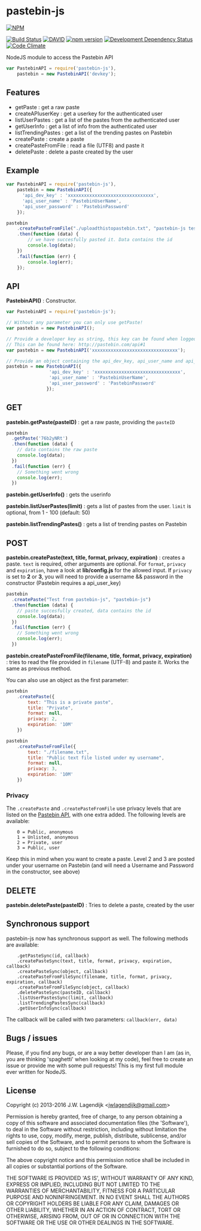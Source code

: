 pastebin-js
===========

[![NPM](https://nodei.co/npm/pastebin-js.svg?downloads=true&stars=true)](https://nodei.co/npm/pastebin-js/)

[![Build Status](https://travis-ci.org/j3lte/pastebin-js.svg?branch=master)](https://travis-ci.org/j3lte/pastebin-js)
[![DAVID](https://david-dm.org/j3lte/pastebin-js.svg)](https://david-dm.org/j3lte/pastebin-js)
[![npm version](https://badge.fury.io/js/pastebin-js.svg)](http://badge.fury.io/js/pastebin-js)
[![Development Dependency Status](https://david-dm.org/j3lte/pastebin-js/dev-status.svg?theme=shields.io)](https://david-dm.org/j3lte/pastebin-js#info=devDependencies)
[![Code Climate](https://codeclimate.com/github/j3lte/pastebin-js/badges/gpa.svg)](https://codeclimate.com/github/j3lte/pastebin-js)

NodeJS module to access the Pastebin API

```js
var PastebinAPI = require('pastebin-js'),
    pastebin = new PastebinAPI('devkey');
```


## Features

* getPaste : get a raw paste
* createAPIuserKey : get a userkey for the authenticated user
* listUserPastes : get a list of the pastes from the authenticated user
* getUserInfo : get a list of info from the authenticated user
* listTrendingPastes : get a list of the trending pastes on Pastebin
* createPaste : create a paste
* createPasteFromFile : read a file (UTF8) and paste it
* deletePaste : delete a paste created by the user

## Example

```js
var PastebinAPI = require('pastebin-js'),
    pastebin = new PastebinAPI({
      'api_dev_key' : 'xxxxxxxxxxxxxxxxxxxxxxxxxxxxxxxx',
      'api_user_name' : 'PastebinUserName',
      'api_user_password' : 'PastebinPassword'
    });

pastebin
    .createPasteFromFile("./uploadthistopastebin.txt", "pastebin-js test", null, 1, "N")
    .then(function (data) {
        // we have succesfully pasted it. Data contains the id
        console.log(data);
    })
    .fail(function (err) {
        console.log(err);
    });
```

## API

**PastebinAPI()** : Constructor.

```js
var PastebinAPI = require('pastebin-js');

// Without any parameter you can only use getPaste!
var pastebin = new PastebinAPI();

// Provide a developer key as string, this key can be found when logged in.
// This can be found here: http://pastebin.com/api#1
var pastebin = new PastebinAPI('xxxxxxxxxxxxxxxxxxxxxxxxxxxxxxxx');

// Provide an object containing the api_dev_key, api_user_name and api_user_password
pastebin = new PastebinAPI({
                'api_dev_key' : 'xxxxxxxxxxxxxxxxxxxxxxxxxxxxxxxx',
                'api_user_name' : 'PastebinUserName',
                'api_user_password' : 'PastebinPassword'
               });
```

## GET

**pastebin.getPaste(pasteID)** : get a raw paste, providing the ``pasteID``

```js
pastebin
  .getPaste('76b2yNRt')
  .then(function (data) {
    // data contains the raw paste
    console.log(data);
  })
  .fail(function (err) {
    // Something went wrong
    console.log(err);
  })
```

**pastebin.getUserInfo()** : gets the userinfo

**pastebin.listUserPastes(limit)** : gets a list of pastes from the user. ``limit`` is optional, from 1 - 100 (default: 50)

**pastebin.listTrendingPastes()** : gets a list of trending pastes on Pastebin

## POST

**pastebin.createPaste(text, title, format, privacy, expiration)** : creates a paste. ``text`` is required, other
arguments are optional. For ``format``, ``privacy`` and ``expiration``, have a look at **lib/config.js** for the allowed input.
If ``privacy`` is set to **2** or **3**, you will need to provide a username && password in the constructor (Pastebin requires a api_user_key)

```js
pastebin
  .createPaste("Test from pastebin-js", "pastebin-js")
  .then(function (data) {
    // paste succesfully created, data contains the id
    console.log(data);
  })
  .fail(function (err) {
    // Something went wrong
    console.log(err);
  })
```

**pastebin.createPasteFromFile(filename, title, format, privacy, expiration)** : tries to read the file provided in ``filename`` (UTF-8) and paste it. Works the same as previous method.

You can also use an object as the first parameter:

```js
pastebin
    .createPaste({
        text: "This is a private paste",
        title: "Private",
        format: null,
        privacy: 2,
        expiration: '10M'
    })

pastebin
    .createPasteFromFile({
        text: "./filename.txt",
        title: "Public text file listed under my username",
        format: null,
        privacy: 3,
        expiration: '10M'
    })

```

### Privacy

The ``.createPaste`` and ``.createPasteFromFile`` use privacy levels that are listed on the [Pastebin API](http://pastebin.com/api#7), with one extra added. The following levels are available:

```
    0 = Public, anonymous
    1 = Unlisted, anonymous
    2 = Private, user
    3 = Public, user
```

Keep this in mind when you want to create a paste. Level 2 and 3 are posted under your username on Pastebin (and will need a Username and Password in the constructor, see above)

## DELETE

**pastebin.deletePaste(pasteID)** : Tries to delete a paste, created by the user

## Synchronous support

pastebin-js now has synchronous support as well. The following methods are available:

```
    .getPasteSync(id, callback)
    .createPasteSync(text, title, format, privacy, expiration, callback)
    .createPasteSync(object, callback)
    .createPasteFromFileSync(filename, title, format, privacy, expiration, callback)
    .createPasteFromFileSync(object, callback)
    .deletePasteSync(pasteID, callback)
    .listUserPastesSync(limit, callback)
    .listTrendingPastesSync(callback)
    .getUserInfoSync(callback)
```

The callback will be called with two parameters: ```callback(err, data)```

## Bugs / issues

Please, if you find any bugs, or are a way better developer than I am (as in, you are thinking 'spaghetti' when looking at my
code), feel free to create an issue or provide me with some pull requests! This is my first full module ever written for
NodeJS.

## License

Copyright (c) 2013-2016 J.W. Lagendijk &lt;jwlagendijk@gmail.com&gt;

Permission is hereby granted, free of charge, to any person obtaining
a copy of this software and associated documentation files (the
'Software'), to deal in the Software without restriction, including
without limitation the rights to use, copy, modify, merge, publish,
distribute, sublicense, and/or sell copies of the Software, and to
permit persons to whom the Software is furnished to do so, subject to
the following conditions:

The above copyright notice and this permission notice shall be
included in all copies or substantial portions of the Software.

THE SOFTWARE IS PROVIDED 'AS IS', WITHOUT WARRANTY OF ANY KIND,
EXPRESS OR IMPLIED, INCLUDING BUT NOT LIMITED TO THE WARRANTIES OF
MERCHANTABILITY, FITNESS FOR A PARTICULAR PURPOSE AND NONINFRINGEMENT.
IN NO EVENT SHALL THE AUTHORS OR COPYRIGHT HOLDERS BE LIABLE FOR ANY
CLAIM, DAMAGES OR OTHER LIABILITY, WHETHER IN AN ACTION OF CONTRACT,
TORT OR OTHERWISE, ARISING FROM, OUT OF OR IN CONNECTION WITH THE
SOFTWARE OR THE USE OR OTHER DEALINGS IN THE SOFTWARE.
